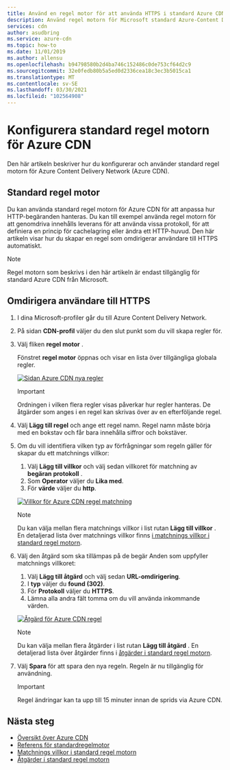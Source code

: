 ```yaml
---
title: Använd en regel motor för att använda HTTPS i standard Azure CDN | Microsoft Docs
description: Använd regel motorn för Microsoft standard Azure-Content Delivery Network (Azure CDN) för att anpassa hur Azure CDN hanterar HTTP-begäranden, inklusive att blockera leverans av vissa typer av innehåll, definiera en princip för cachelagring och ändra HTTP-huvuden. I den här artikeln lär du dig hur du skapar en regel för att omdirigera användare till HTTPS.
services: cdn
author: asudbring
ms.service: azure-cdn
ms.topic: how-to
ms.date: 11/01/2019
ms.author: allensu
ms.openlocfilehash: b94798580b2d4ba746c152486c0de753cf64d2c9
ms.sourcegitcommit: 32e0fedb80b5a5ed0d2336cea18c3ec3b5015ca1
ms.translationtype: MT
ms.contentlocale: sv-SE
ms.lasthandoff: 03/30/2021
ms.locfileid: "102564908"
---
```

# <a name="set-up-the-standard-rules-engine-for-azure-cdn"></a>Konfigurera standard regel motorn för Azure CDN

Den här artikeln beskriver hur du konfigurerar och använder standard regel motorn för Azure Content Delivery Network (Azure CDN).

## <a name="standard-rules-engine"></a>Standard regel motor

Du kan använda standard regel motorn för Azure CDN för att anpassa hur HTTP-begäranden hanteras. Du kan till exempel använda regel motorn för att genomdriva innehålls leverans för att använda vissa protokoll, för att definiera en princip för cachelagring eller ändra ett HTTP-huvud. Den här artikeln visar hur du skapar en regel som omdirigerar användare till HTTPS automatiskt. 

> [!NOTE]
> Regel motorn som beskrivs i den här artikeln är endast tillgänglig för standard Azure CDN från Microsoft. 

## <a name="redirect-users-to-https"></a>Omdirigera användare till HTTPS

1. I dina Microsoft-profiler går du till Azure Content Delivery Network.

1. På sidan **CDN-profil** väljer du den slut punkt som du vill skapa regler för.
  
1. Välj fliken **regel motor** .
   
    Fönstret **regel motor** öppnas och visar en lista över tillgängliga globala regler. 
   
    [![Sidan Azure CDN nya regler](./media/cdn-standard-rules-engine/cdn-new-rule.png)](./media/cdn-standard-rules-engine/cdn-new-rule.png#lightbox)
   
   > [!IMPORTANT]
   > Ordningen i vilken flera regler visas påverkar hur regler hanteras. De åtgärder som anges i en regel kan skrivas över av en efterföljande regel.
   >

1. Välj **Lägg till regel** och ange ett regel namn. Regel namn måste börja med en bokstav och får bara innehålla siffror och bokstäver.

1. Om du vill identifiera vilken typ av förfrågningar som regeln gäller för skapar du ett matchnings villkor:
    1. Välj **Lägg till villkor** och välj sedan villkoret för matchning av **begäran protokoll** .
    1. Som **Operator** väljer du **Lika med**.
    1. För **värde** väljer du **http**.
   
   [![Villkor för Azure CDN regel matchning](./media/cdn-standard-rules-engine/cdn-match-condition.png)](./media/cdn-standard-rules-engine/cdn-match-condition.png#lightbox)
   
   > [!NOTE]
   > Du kan välja mellan flera matchnings villkor i list rutan **Lägg till villkor** . En detaljerad lista över matchnings villkor finns [i matchnings villkor i standard regel motorn](cdn-standard-rules-engine-match-conditions.md).
   
1. Välj den åtgärd som ska tillämpas på de begär Anden som uppfyller matchnings villkoret:
   1. Välj **Lägg till åtgärd** och välj sedan **URL-omdirigering**.
   1. I **typ** väljer du **found (302)**.
   1. För **Protokoll** väljer du **HTTPS**.
   1. Lämna alla andra fält tomma om du vill använda inkommande värden.
   
   [![Åtgärd för Azure CDN regel](./media/cdn-standard-rules-engine/cdn-action.png)](./media/cdn-standard-rules-engine/cdn-action.png#lightbox)
   
   > [!NOTE]
   > Du kan välja mellan flera åtgärder i list rutan **Lägg till åtgärd** . En detaljerad lista över åtgärder finns i [åtgärder i standard regel motorn](cdn-standard-rules-engine-actions.md).

6. Välj **Spara** för att spara den nya regeln. Regeln är nu tillgänglig för användning.
   
   > [!IMPORTANT]
   > Regel ändringar kan ta upp till 15 minuter innan de sprids via Azure CDN.
   >
   

## <a name="next-steps"></a>Nästa steg

- [Översikt över Azure CDN](cdn-overview.md)
- [Referens för standardregelmotor](cdn-standard-rules-engine-reference.md)
- [Matchnings villkor i standard regel motorn](cdn-standard-rules-engine-match-conditions.md)
- [Åtgärder i standard regel motorn](cdn-standard-rules-engine-actions.md)
